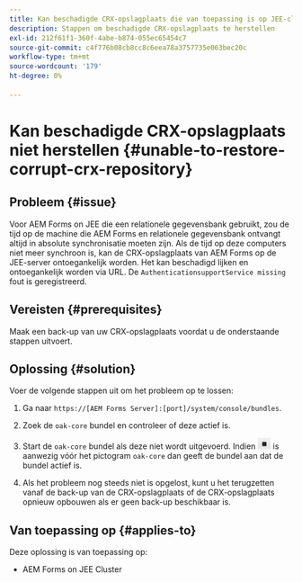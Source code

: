 ```yaml
---
title: Kan beschadigde CRX-opslagplaats die van toepassing is op JEE-clusterserver niet herstellen
description: Stappen om beschadigde CRX-opslagplaats te herstellen
exl-id: 212f61f1-360f-4abe-b874-055ec65454c7
source-git-commit: c4f776b08cb8cc8c6eea78a3757735e063bec20c
workflow-type: tm+mt
source-wordcount: '179'
ht-degree: 0%

---
```


# Kan beschadigde CRX-opslagplaats niet herstellen {#unable-to-restore-corrupt-crx-repository}

## Probleem {#issue}

Voor AEM Forms on JEE die een relationele gegevensbank gebruikt, zou de tijd op de machine die AEM Forms en relationele gegevensbank ontvangt altijd in absolute synchronisatie moeten zijn. Als de tijd op deze computers niet meer synchroon is, kan de CRX-opslagplaats van AEM Forms op de JEE-server ontoegankelijk worden. Het kan beschadigd lijken en ontoegankelijk worden via URL. De `AuthenticationsupportService missing` fout is geregistreerd.

## Vereisten {#prerequisites}

Maak een back-up van uw CRX-opslagplaats voordat u de onderstaande stappen uitvoert.

## Oplossing {#solution}

Voer de volgende stappen uit om het probleem op te lossen:
1. Ga naar  `https://[AEM Forms Server]:[port]/system/console/bundles`.

1. Zoek de `oak-core` bundel en controleer of deze actief is.

1. Start de `oak-core` bundel als deze niet wordt uitgevoerd. Indien  ![De knop Pauzeren](/help/forms/using/assets/stop.png) is aanwezig vóór het pictogram `oak-core` dan geeft de bundel aan dat de bundel actief is.

1. Als het probleem nog steeds niet is opgelost, kunt u het terugzetten vanaf de back-up van de CRX-opslagplaats of de CRX-opslagplaats opnieuw opbouwen als er geen back-up beschikbaar is.


## Van toepassing op {#applies-to}

Deze oplossing is van toepassing op:

* AEM Forms on JEE Cluster